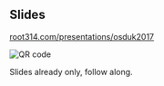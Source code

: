 ---
---
## Slides
[root314.com/presentations/osduk2017](http://www.root314.com/presentations/osduk2017)

![QR code]({{site.url}}/img/presentations/osduk2017.svg)

<aside class="notes">
  Slides already only, follow along.
</aside>
